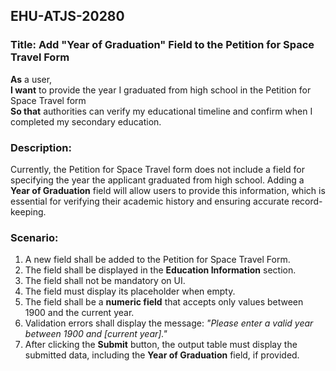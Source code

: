 ## EHU-ATJS-20280

### Title: Add "Year of Graduation" Field to the Petition for Space Travel Form

**As** a user,  
**I want** to provide the year I graduated from high school in the Petition for Space Travel form  
**So that** authorities can verify my educational timeline and confirm when I completed my secondary education.

### Description:
Currently, the Petition for Space Travel form does not include a field for specifying the year the applicant graduated from high school. Adding a **Year of Graduation** field will allow users to provide this information, which is essential for verifying their academic history and ensuring accurate record-keeping.

### Scenario:
1. A new field shall be added to the Petition for Space Travel Form.
2. The field shall be displayed in the **Education Information** section.
3. The field shall not be mandatory on UI.
4. The field must display its placeholder when empty.
5. The field shall be a **numeric field** that accepts only values between 1900 and the current year.
6. Validation errors shall display the message: *"Please enter a valid year between 1900 and [current year]."*
7. After clicking the **Submit** button, the output table must display the submitted data, including the **Year of Graduation** field, if provided.

